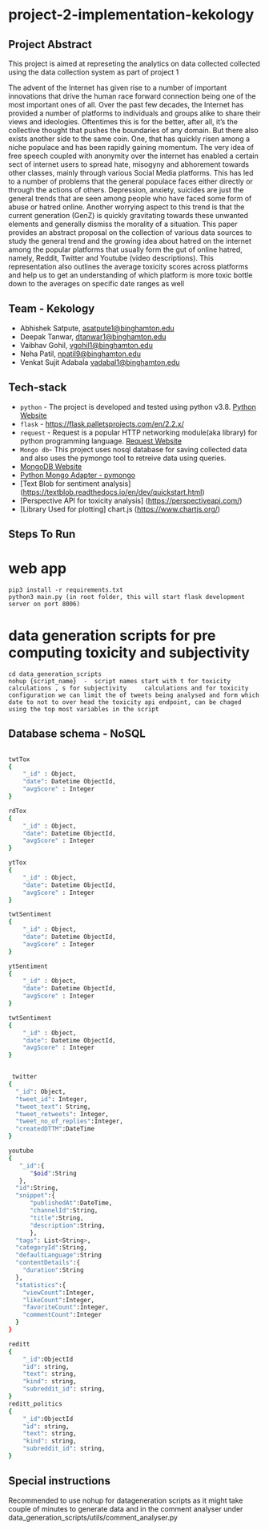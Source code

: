 # project-2-implementation-kekology

## Project Abstract
This project is aimed at represeting the analytics on data collected collected using the data collection system as part of project 1

The advent of the Internet has given rise to a number of important innovations that drive the human race forward connection being one of the most important ones of all. Over the past few decades, the Internet has provided a number of platforms to individuals and groups alike to share their views and ideologies. Oftentimes this is for the better, after all, it’s the collective thought that pushes the boundaries of any domain. But there also exists another side to the same coin. One, that has quickly risen among a niche populace and has been rapidly gaining momentum. The very idea of free speech coupled with anonymity over the internet has enabled a certain sect of internet users to spread hate, misogyny and abhorement towards other classes, mainly through various Social Media platforms. This has led to a number of problems that the general populace faces either directly or through the actions of others. Depression, anxiety, suicides are just the general trends that are seen among people who have faced some form of abuse or hatred online. Another worrying aspect to this trend is that the current generation (GenZ) is quickly gravitating towards these unwanted elements and generally dismiss the morality of a situation. This paper provides an abstract proposal on the collection of various data sources to study the general trend and the growing idea about hatred on the internet among the popular platforms that usually form the gut of online hatred, namely, Reddit, Twitter and Youtube (video descriptions). This representation also outlines the average toxicity scores across platforms and help us to get an understanding of which platform is more toxic bottle down to the averages on specific date ranges as well 

## Team - Kekology

* Abhishek Satpute, asatpute1@binghamton.edu
* Deepak Tanwar, dtanwar1@binghamton.edu
* Vaibhav Gohil, vgohil1@binghamton.edu
* Neha Patil, npatil9@binghamton.edu
* Venkat Sujit Adabala vadabal1@binghamton.edu

## Tech-stack

* `python` - The project is developed and tested using python v3.8. [Python Website](https://www.python.org/)
* `flask` - https://flask.palletsprojects.com/en/2.2.x/
* `request` - Request is a popular HTTP networking module(aka library) for python programming language. [Request Website](https://docs.python-requests.org/en/latest/#)
* `Mongo db`- This project uses nosql database for saving collected data and also uses the pymongo tool to retreive data using queries. 
* [MongoDB Website](https://www.mongodb.com/cloud/atlas)
* [Python Mongo Adapter - pymongo](https://pymongo.readthedocs.io/en/stable)
* [Text Blob for sentiment analysis] (https://textblob.readthedocs.io/en/dev/quickstart.html)
* [Perspective API for toxicity analysis] (https://perspectiveapi.com/) 
* [Library Used for plotting] chart.js (https://www.chartjs.org/)

## Steps To Run
# web app
    pip3 install -r requirements.txt
    python3 main.py (in root folder, this will start flask development server on port 8006)
# data generation scripts for pre computing toxicity and subjectivity
    cd data_generation_scripts
    nohup {script_name}  -  script names start with t for toxicity calculations , s for subjectivity     calculations and for toxicity configuration we can limit the of tweets being analysed and form which date to not to over head the toxicity api endpoint, can be chaged using the top most variables in the script

## Database schema - NoSQL

```bash

twtTox
{
    "_id" : Object,
    "date": Datetime ObjectId,
    "avgScore" : Integer
}

rdTox
{
    "_id" : Object,
    "date": Datetime ObjectId,
    "avgScore" : Integer
}

ytTox
{
    "_id" : Object,
    "date": Datetime ObjectId,
    "avgScore" : Integer
}

twtSentiment
{
    "_id" : Object,
    "date": Datetime ObjectId,
    "avgScore" : Integer
}

ytSentiment
{
    "_id" : Object,
    "date": Datetime ObjectId,
    "avgScore" : Integer
}

twtSentiment
{
    "_id" : Object,
    "date": Datetime ObjectId,
    "avgScore" : Integer
}


 twitter
{
  "_id": Object,
  "tweet_id": Integer,
  "tweet_text": String,
  "tweet_retweets": Integer,
  "tweet_no_of_replies":Integer,
  "createdDTTM":DateTime
}

youtube
{
   "_id":{
      "$oid":String
   },
  "id":String,
  "snippet":{
      "publishedAt":DateTime,
      "channelId":String,
      "title":String,
      "description":String,         
      },
  "tags": List<String>,
  "categoryId":String,
  "defaultLanguage":String
  "contentDetails":{
    "duration":String
  },
  "statistics":{
    "viewCount":Integer,
    "likeCount":Integer,
    "favoriteCount":Integer,
    "commentCount":Integer
  }
}

reditt
{
    "_id":ObjectId  
    "id": string,
    "text": string,
    "kind": string,
    "subreddit_id": string,
}
reditt_politics
{
    "_id":ObjectId  
    "id": string,
    "text": string,
    "kind": string,
    "subreddit_id": string,
}
```

## Special instructions 
Recommended to use nohup for datageneration scripts as it might take couple of minutes to generate data and in the comment analyser under data_generation_scripts/utils/comment_analyser.py